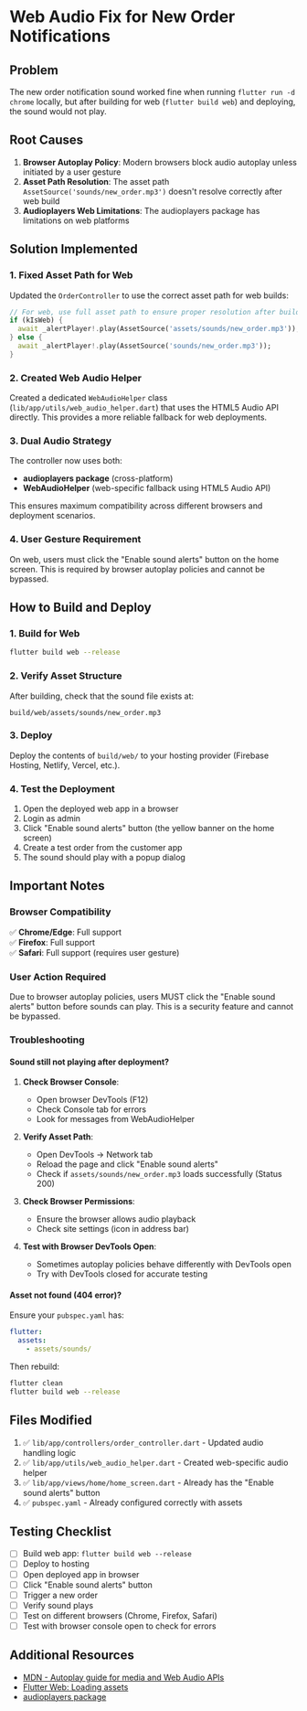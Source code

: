 # Web Audio Fix for New Order Notifications

## Problem
The new order notification sound worked fine when running `flutter run -d chrome` locally, but after building for web (`flutter build web`) and deploying, the sound would not play.

## Root Causes

1. **Browser Autoplay Policy**: Modern browsers block audio autoplay unless initiated by a user gesture
2. **Asset Path Resolution**: The asset path `AssetSource('sounds/new_order.mp3')` doesn't resolve correctly after web build
3. **Audioplayers Web Limitations**: The audioplayers package has limitations on web platforms

## Solution Implemented

### 1. Fixed Asset Path for Web
Updated the `OrderController` to use the correct asset path for web builds:

```dart
// For web, use full asset path to ensure proper resolution after build
if (kIsWeb) {
  await _alertPlayer!.play(AssetSource('assets/sounds/new_order.mp3'));
} else {
  await _alertPlayer!.play(AssetSource('sounds/new_order.mp3'));
}
```

### 2. Created Web Audio Helper
Created a dedicated `WebAudioHelper` class (`lib/app/utils/web_audio_helper.dart`) that uses the HTML5 Audio API directly. This provides a more reliable fallback for web deployments.

### 3. Dual Audio Strategy
The controller now uses both:
- **audioplayers package** (cross-platform)
- **WebAudioHelper** (web-specific fallback using HTML5 Audio API)

This ensures maximum compatibility across different browsers and deployment scenarios.

### 4. User Gesture Requirement
On web, users must click the "Enable sound alerts" button on the home screen. This is required by browser autoplay policies and cannot be bypassed.

## How to Build and Deploy

### 1. Build for Web
```bash
flutter build web --release
```

### 2. Verify Asset Structure
After building, check that the sound file exists at:
```
build/web/assets/sounds/new_order.mp3
```

### 3. Deploy
Deploy the contents of `build/web/` to your hosting provider (Firebase Hosting, Netlify, Vercel, etc.).

### 4. Test the Deployment
1. Open the deployed web app in a browser
2. Login as admin
3. Click "Enable sound alerts" button (the yellow banner on the home screen)
4. Create a test order from the customer app
5. The sound should play with a popup dialog

## Important Notes

### Browser Compatibility
✅ **Chrome/Edge**: Full support  
✅ **Firefox**: Full support  
✅ **Safari**: Full support (requires user gesture)  

### User Action Required
Due to browser autoplay policies, users MUST click the "Enable sound alerts" button before sounds can play. This is a security feature and cannot be bypassed.

### Troubleshooting

#### Sound still not playing after deployment?

1. **Check Browser Console**:
   - Open browser DevTools (F12)
   - Check Console tab for errors
   - Look for messages from WebAudioHelper

2. **Verify Asset Path**:
   - Open DevTools → Network tab
   - Reload the page and click "Enable sound alerts"
   - Check if `assets/sounds/new_order.mp3` loads successfully (Status 200)

3. **Check Browser Permissions**:
   - Ensure the browser allows audio playback
   - Check site settings (icon in address bar)

4. **Test with Browser DevTools Open**:
   - Sometimes autoplay policies behave differently with DevTools open
   - Try with DevTools closed for accurate testing

#### Asset not found (404 error)?

Ensure your `pubspec.yaml` has:
```yaml
flutter:
  assets:
    - assets/sounds/
```

Then rebuild:
```bash
flutter clean
flutter build web --release
```

## Files Modified

1. ✅ `lib/app/controllers/order_controller.dart` - Updated audio handling logic
2. ✅ `lib/app/utils/web_audio_helper.dart` - Created web-specific audio helper
3. ✅ `lib/app/views/home/home_screen.dart` - Already has the "Enable sound alerts" button
4. ✅ `pubspec.yaml` - Already configured correctly with assets

## Testing Checklist

- [ ] Build web app: `flutter build web --release`
- [ ] Deploy to hosting
- [ ] Open deployed app in browser
- [ ] Click "Enable sound alerts" button
- [ ] Trigger a new order
- [ ] Verify sound plays
- [ ] Test on different browsers (Chrome, Firefox, Safari)
- [ ] Test with browser console open to check for errors

## Additional Resources

- [MDN - Autoplay guide for media and Web Audio APIs](https://developer.mozilla.org/en-US/docs/Web/Media/Autoplay_guide)
- [Flutter Web: Loading assets](https://docs.flutter.dev/ui/assets/asset-transformation)
- [audioplayers package](https://pub.dev/packages/audioplayers)
